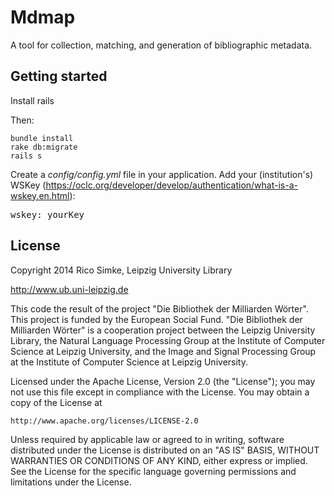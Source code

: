 # Mdmap

A tool for collection, matching, and generation of bibliographic metadata.

## Getting started

Install rails

Then:

    bundle install
    rake db:migrate
    rails s

Create a *config/config.yml* file in your application. Add your (institution's) WSKey (https://oclc.org/developer/develop/authentication/what-is-a-wskey.en.html):

<pre>
wskey: yourKey
</pre>  

 

## License

Copyright 2014 Rico Simke, Leipzig University Library

http://www.ub.uni-leipzig.de

This code the result of the project "Die Bibliothek der Milliarden Wörter".
This project is funded by the European Social Fund. "Die Bibliothek der
Milliarden Wörter" is a cooperation project between the Leipzig University
Library, the Natural Language Processing Group at the Institute of Computer
Science at Leipzig University, and the Image and Signal Processing Group
at the Institute of Computer Science at Leipzig University.

Licensed under the Apache License, Version 2.0 (the "License");
you may not use this file except in compliance with the License.
You may obtain a copy of the License at

    http://www.apache.org/licenses/LICENSE-2.0

Unless required by applicable law or agreed to in writing, software
distributed under the License is distributed on an "AS IS" BASIS,
WITHOUT WARRANTIES OR CONDITIONS OF ANY KIND, either express or implied.
See the License for the specific language governing permissions and
limitations under the License.